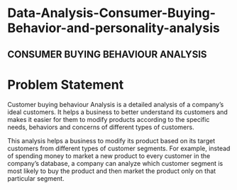 # Data-Analysis-Consumer-Buying-Behavior-and-personality-analysis




## CONSUMER BUYING BEHAVIOUR ANALYSIS


# Problem Statement

Customer buying behaviour Analysis is a detailed analysis of a company’s ideal customers. It helps a business to better understand its customers and makes it easier for them to modify products according to the specific needs, behaviors and concerns of different types of customers.

This analysis helps a business to modify its product based on its target customers from different types of customer segments. For example, instead of spending money to market a new product to every customer in the company’s database, a company can analyze which customer segment is most likely to buy the product and then market the product only on that particular segment.
